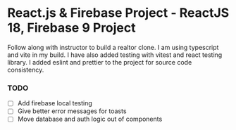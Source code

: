 # React.js & Firebase Project - ReactJS 18, Firebase 9 Project

Follow along with instructor to build a realtor clone. I am using typescript and vite in my build. I have also added testing with vitest and react testing library.
I added eslint and prettier to the project for source code consistency.

### TODO

- [ ] Add firebase local testing
- [ ] Give better error messages for toasts
- [ ] Move database and auth logic out of components

